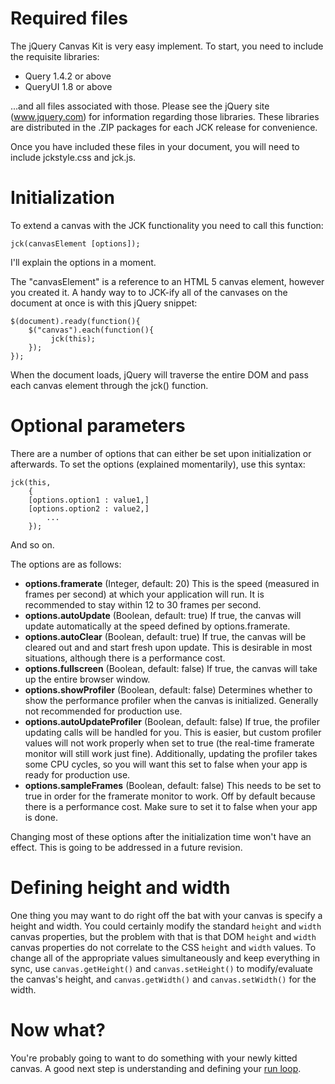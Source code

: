 # Required files #

The jQuery Canvas Kit is very easy implement.  To start, you need to include the requisite libraries:

  * Query 1.4.2 or above
  * QueryUI 1.8 or above

...and all files associated with those.  Please see the jQuery site (www.jquery.com) for information regarding those libraries.  These libraries are distributed in the .ZIP packages for each JCK release for convenience.

Once you have included these files in your document, you will need to include jckstyle.css and jck.js.

# Initialization #

To extend a canvas with the JCK functionality you need to call this function:

```
jck(canvasElement [options]);
```

I'll explain the options in a moment.

The "canvasElement" is a reference to an HTML 5 canvas element, however you created it.  A handy way to to JCK-ify all of the canvases on the document at once  is with this jQuery snippet:

```
$(document).ready(function(){
    $("canvas").each(function(){
         jck(this);
    });
});
```

When the document loads, jQuery will traverse the entire DOM and pass each canvas element through the jck() function.

# Optional parameters #

There are a number of options that can either be set upon initialization or afterwards.  To set the options (explained momentarily), use this syntax:

```
jck(this,
    {
	[options.option1 : value1,]
	[options.option2 : value2,]
        ...
    });
```

And so on.

The options are as follows:
  * **options.framerate** (Integer, default: 20) This is the speed (measured in frames per second) at which your application will run.  It is recommended to stay within 12 to 30 frames per second.
  * **options.autoUpdate** (Boolean, default: true) If true, the canvas will update automatically at the speed defined by options.framerate.
  * **options.autoClear** (Boolean, default: true) If true, the canvas will be cleared out and and start fresh upon update.  This is desirable in most situations, although there is a performance cost.
  * **options.fullscreen** (Boolean, default: false) If true, the canvas will take up the entire browser window.
  * **options.showProfiler** (Boolean, default: false) Determines whether to show the performance profiler when the canvas is initialized.  Generally not recommended for production use.
  * **options.autoUpdateProfiler** (Boolean, default: false) If true, the profiler updating calls will be handled for you.  This is easier, but custom profiler values will not work properly when set to true (the real-time framerate monitor will still work just fine).  Additionally, updating the profiler takes some CPU cycles, so you will want this set to false when your app is ready for production use.
  * **options.sampleFrames** (Boolean, default: false) This needs to be set to true in order for the framerate monitor to work.  Off by default because there is a performance cost.  Make sure to set it to false when your app is done.

Changing most of these options after the initialization time won't have an effect.  This is going to be addressed in a future revision.

# Defining height and width #

One thing you may want to do right off the bat with your canvas is specify a height and width.  You could certainly modify the standard `height` and `width` canvas properties, but the problem with that is that DOM `height` and `width` canvas properties do not correlate to the CSS `height` and `width` values.  To change all of the appropriate values simultaneously and keep everything in sync, use `canvas.getHeight()` and `canvas.setHeight()` to modify/evaluate the canvas's height, and `canvas.getWidth()` and `canvas.setWidth()` for the width.

# Now what? #

You're probably going to want to do something with your newly kitted canvas.  A good next step is understanding and defining your [run loop](Run_loop.md).